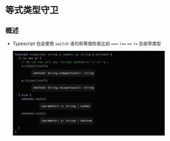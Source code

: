 # 等式类型守卫

## 概述

+ Typescript 也会使用 `switch` 语句和等值检查比如 `===` `!==` `==` `!=` 去收窄类型

    ![等式类型守卫](image/等式类型守卫.png)
